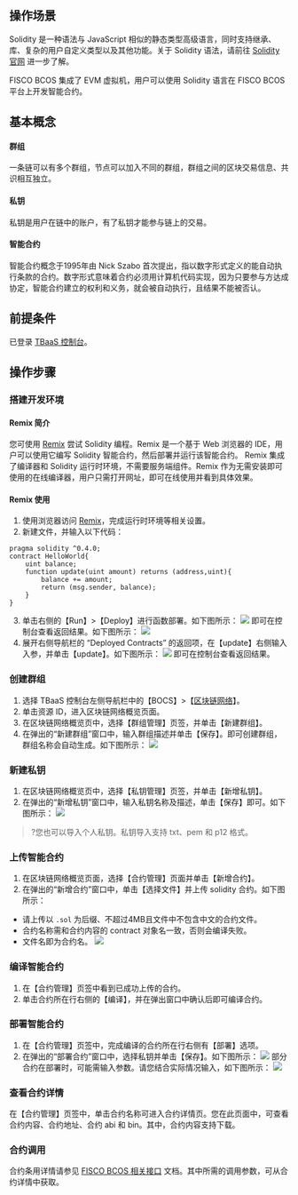 ## 操作场景

Solidity 是一种语法与 JavaScript 相似的静态类型高级语言，同时支持继承、库、复杂的用户自定义类型以及其他功能。关于 Solidity 语法，请前往 [Solidity 官网](https://solidity-cn.readthedocs.io/zh/develop/) 进一步了解。

FISCO BCOS 集成了 EVM 虚拟机，用户可以使用 Solidity 语言在 FISCO BCOS 平台上开发智能合约。

## 基本概念

#### 群组

一条链可以有多个群组，节点可以加入不同的群组，群组之间的区块交易信息、共识相互独立。

#### 私钥

私钥是用户在链中的账户，有了私钥才能参与链上的交易。

#### 智能合约

智能合约概念于1995年由 Nick Szabo 首次提出，指以数字形式定义的能自动执行条款的合约。数字形式意味着合约必须用计算机代码实现，因为只要参与方达成协定，智能合约建立的权利和义务，就会被自动执行，且结果不能被否认。


## 前提条件

已登录 [TBaaS 控制台](https://console.cloud.tencent.com/tbaas)。


## 操作步骤

### 搭建开发环境

#### Remix 简介

您可使用 [Remix](https://remix.ethereum.org/) 尝试 Solidity 编程。Remix 是一个基于 Web 浏览器的 IDE，用户可以使用它编写 Solidity 智能合约，然后部署并运行该智能合约。
Remix 集成了编译器和 Solidity 运行时环境，不需要服务端组件。Remix 作为无需安装即可使用的在线编译器，用户只需打开网址，即可在线使用并看到具体效果。

#### Remix 使用

1. 使用浏览器访问 [Remix](https://remix.ethereum.org/)，完成运行时环境等相关设置。
2. 新建文件，并输入以下代码：
```solidity
pragma solidity ^0.4.0;
contract HelloWorld{
    uint balance;
    function update(uint amount) returns (address,uint){
        balance += amount;
        return (msg.sender, balance);
    }
}
```

3. 单击右侧的【Run】>【Deploy】进行函数部署。如下图所示：
   ![](https://main.qcloudimg.com/raw/a71b0cfa9ed2592b6486a41332d1b1ce.png)
   即可在控制台查看返回结果。如下图所示：
   ![](https://main.qcloudimg.com/raw/754f30cf262f43d37568d2cd2bd7fc0b.png)
4. 展开右侧导航栏的 “Deployed Contracts” 的返回项，在【update】右侧输入入参，并单击【update】。如下图所示：
   ![](https://main.qcloudimg.com/raw/3ec28f12cf11742999187ff4282b7970.png)
   即可在控制台查看返回结果。

### 创建群组

1. 选择 TBaaS 控制台左侧导航栏中的【BOCS】>【[区块链网络](https://console.cloud.tencent.com/tbaas/bcos/deploy)】。
2. 单击资源 ID，进入区块链网络概览页面。
3. 在区块链网络概览页中，选择【群组管理】页签，并单击【新建群组】。
4. 在弹出的“新建群组”窗口中，输入群组描述并单击【保存】。即可创建群组，群组名称会自动生成。如下图所示：
   ![](https://main.qcloudimg.com/raw/3770255352f73d802e73084530ede6cf.png)

### 新建私钥

1. 在区块链网络概览页中，选择【私钥管理】页签，并单击【新增私钥】。
2. 在弹出的“新增私钥”窗口中，输入私钥名称及描述，单击【保存】即可。如下图所示：
![](https://main.qcloudimg.com/raw/3c925ce22d70a7b951663c27daa28487.png)
>?您也可以导入个人私钥。私钥导入支持 txt、pem 和 p12 格式。
>


### 上传智能合约

1. 在区块链网络概览页面，选择【合约管理】页面并单击【新增合约】。
2. 在弹出的“新增合约”窗口中，单击【选择文件】并上传 solidity 合约。如下图所示：
   <dx-alert infotype="notice" title="">

- 请上传以 `.sol` 为后缀、不超过4MB且文件中不包含中文的合约文件。
- 合约名称需和合约内容的 contract 对象名一致，否则会编译失败。
- 文件名即为合约名。
  </dx-alert>
  <img src="https://main.qcloudimg.com/raw/13cf6112cec1a7a90bdd07bc4fabaa56.png"/>

### 编译智能合约

1. 在【合约管理】页签中看到已成功上传的合约。
2. 单击合约所在行右侧的【编译】，并在弹出窗口中确认后即可编译合约。

### 部署智能合约

1. 在【合约管理】页签中，完成编译的合约所在行右侧有【部署】选项。
2. 在弹出的“部署合约”窗口中，选择私钥并单击【保存】。如下图所示：
   ![](https://main.qcloudimg.com/raw/c7dcf3be9f55542e5fba5c437145d1cb.png)
   部分合约在部署时，可能需输入参数。请您结合实际情况输入，如下图所示：
   ![](https://main.qcloudimg.com/raw/7b44b9d9bae0789c926c5ea5354c4451.png)

### 查看合约详情

在【合约管理】页签中，单击合约名称可进入合约详情页。您在此页面中，可查看合约内容、合约地址、合约 abi 和 bin。其中，合约内容支持下载。

### 合约调用

合约条用详情请参见 [FISCO BCOS 相关接口](https://cloud.tencent.com/document/product/663/38526) 文档。其中所需的调用参数，可从合约详情中获取。
